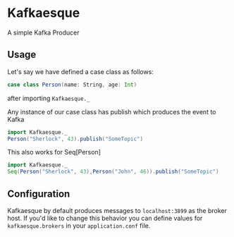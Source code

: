 # Kafkaesque

A simple Kafka Producer

## Usage

Let's say we have defined a case class as follows:
```Scala
case class Person(name: String, age: Int)
```

after importing ```Kafkaesque._```

Any instance of our case class has publish which produces the event to Kafka

```Scala
import Kafkaesque._
Person("Sherlock", 43).publish("SomeTopic")
```
This also works for Seq[Person]

```Scala
import Kafkaesque._
Seq(Person("Sherlock", 43),Person("John", 46)).publish("SomeTopic")
```


## Configuration
Kafkaesque by default produces messages to ```localhost:3899``` as the broker host. If you'd like to change this behavior you can define values for ```kafkaesque.brokers``` in your ```application.conf``` file.
